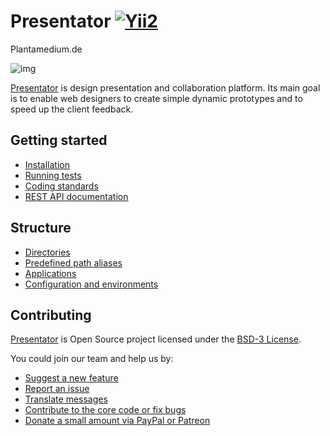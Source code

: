 Presentator [![Yii2](https://img.shields.io/badge/Powered_by-Yii_Framework-green.svg?style=flat)](http://www.yiiframework.com/)
======================================================================

Plantamedium.de

![img](docs/interface.png)

[Presentator](https://presentator.io) is design presentation and collaboration platform.
Its main goal is to enable web designers to create simple dynamic prototypes and to speed up the client feedback.

## Getting started
- [Installation](docs/start-installation.md)
- [Running tests](docs/start-tests.md)
- [Coding standards](docs/start-coding-standards.md)
- [REST API documentation](https://api.presentator.io/doc)

## Structure
- [Directories](docs/structure-directories.md)
- [Predefined path aliases](docs/structure-path-aliases.md)
- [Applications](docs/structure-applications.md)
- [Configuration and environments](docs/structure-configuration.md)

## Contributing
[Presentator](https://presentator.io) is Open Source project licensed under the [BSD-3 License](LICENSE.md).

You could join our team and help us by:

- [Suggest a new feature](https://github.com/ganigeorgiev/presentator/issues)
- [Report an issue](https://github.com/ganigeorgiev/presentator/issues)
- [Translate messages](https://presentator.io/en/support-us)
- [Contribute to the core code or fix bugs](docs/start-coding-standards.md)
- [Donate a small amount via PayPal or Patreon](https://presentator.io/en/support-us)
